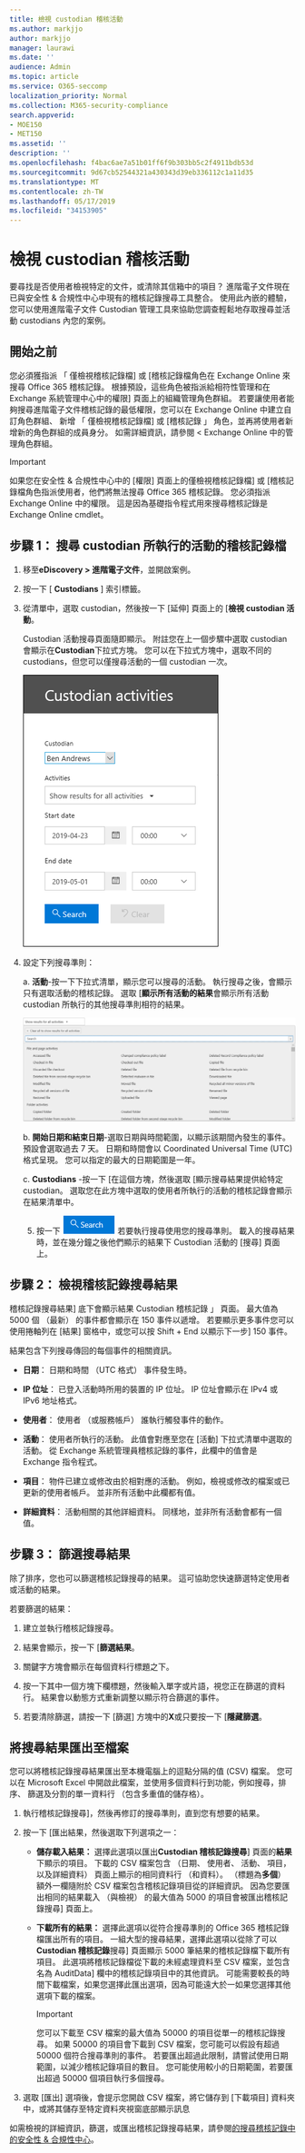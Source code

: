```yaml
---
title: 檢視 custodian 稽核活動
ms.author: markjjo
author: markjjo
manager: laurawi
ms.date: ''
audience: Admin
ms.topic: article
ms.service: O365-seccomp
localization_priority: Normal
ms.collection: M365-security-compliance
search.appverid:
- MOE150
- MET150
ms.assetid: ''
description: ''
ms.openlocfilehash: f4bac6ae7a51b01ff6f9b303bb5c2f4911bdb53d
ms.sourcegitcommit: 9d67cb52544321a430343d39eb336112c1a11d35
ms.translationtype: MT
ms.contentlocale: zh-TW
ms.lasthandoff: 05/17/2019
ms.locfileid: "34153905"
---
```

# <a name="view-custodian-audit-activity"></a>檢視 custodian 稽核活動

要尋找是否使用者檢視特定的文件，或清除其信箱中的項目？ 進階電子文件現在已與安全性 & 合規性中心中現有的稽核記錄搜尋工具整合。 使用此內嵌的體驗，您可以使用進階電子文件 Custodian 管理工具來協助您調查輕鬆地存取搜尋並活動 custodians 內您的案例。

## <a name="before-you-begin"></a>開始之前

您必須獲指派 「 僅檢視稽核記錄檔] 或 [稽核記錄檔角色在 Exchange Online 來搜尋 Office 365 稽核記錄。 根據預設，這些角色被指派給相符性管理和在 Exchange 系統管理中心中的權限] 頁面上的組織管理角色群組。 若要讓使用者能夠搜尋進階電子文件稽核記錄的最低權限，您可以在 Exchange Online 中建立自訂角色群組、 新增 「 僅檢視稽核記錄檔] 或 [稽核記錄 」 角色，並再將使用者新增新的角色群組的成員身分。 如需詳細資訊，請參閱 < Exchange Online 中的管理角色群組。

> [!IMPORTANT]
> 如果您在安全性 & 合規性中心中的 [權限] 頁面上的僅檢視稽核記錄檔] 或 [稽核記錄檔角色指派使用者，他們將無法搜尋 Office 365 稽核記錄。 您必須指派 Exchange Online 中的權限。 這是因為基礎指令程式用來搜尋稽核記錄是 Exchange Online cmdlet。

## <a name="step-1-search-the-audit-log-for-activities-performed-by-a-custodian"></a>步驟 1： 搜尋 custodian 所執行的活動的稽核記錄檔

1. 移至**eDiscovery > 進階電子文件**，並開啟案例。
  
2. 按一下 [ **Custodians** ] 索引標籤。
  
3. 從清單中，選取 custodian，然後按一下 [延伸] 頁面上的 [**檢視 custodian 活動**。

    Custodian 活動搜尋頁面隨即顯示。 附註您在上一個步驟中選取 custodian 會顯示在**Custodian**下拉式方塊。 您可以在下拉式方塊中，選取不同的 custodians，但您可以僅搜尋活動的一個 custodian 一次。

    ![Custodian 活動搜尋頁面](../media/AeDCustodianActivities1.png)
   
4. 設定下列搜尋準則：
      
   a. **活動**-按一下下拉式清單，顯示您可以搜尋的活動。 執行搜尋之後，會顯示只有選取活動的稽核記錄。 選取 [**顯示所有活動的結果**會顯示所有活動 custodian 所執行的其他搜尋準則相符的結果。

      ![活動的清單](../media/CustodianActivityAudit.PNG)
      
      b. **開始日期和結束日期**-選取日期與時間範圍，以顯示該期間內發生的事件。 預設會選取過去 7 天。 日期和時間會以 Coordinated Universal Time (UTC) 格式呈現。 您可以指定的最大的日期範圍是一年。
      
      c. **Custodians** -按一下 [在這個方塊，然後選取 [顯示搜尋結果提供給特定 custodian。 選取您在此方塊中選取的使用者所執行的活動的稽核記錄會顯示在結果清單中。
      
   5. 按一下   ![[搜尋] 按鈕](../media/SearchButton.PNG)  若要執行搜尋使用您的搜尋準則。 載入的搜尋結果時，並在幾分鐘之後他們顯示的結果下 Custodian 活動的 [搜尋] 頁面上。 

## <a name="step-2-view-the-audit-log-search-results"></a>步驟 2： 檢視稽核記錄搜尋結果

稽核記錄搜尋結果] 底下會顯示結果 Custodian 稽核記錄 」 頁面。 最大值為 5000 個 （最新） 的事件都會顯示在 150 事件以遞增。 若要顯示更多事件您可以使用捲軸列在 [結果] 窗格中，或您可以按 Shift + End 以顯示下一步] 150 事件。

結果包含下列搜尋傳回的每個事件的相關資訊。
- **日期**： 日期和時間 （UTC 格式） 事件發生時。

- **IP 位址**： 已登入活動時所用的裝置的 IP 位址。 IP 位址會顯示在 IPv4 或 IPv6 地址格式。

- **使用者**： 使用者 （或服務帳戶） 誰執行觸發事件的動作。

- **活動**： 使用者所執行的活動。 此值會對應至您在 [活動] 下拉式清單中選取的活動。 從 Exchange 系統管理員稽核記錄的事件，此欄中的值會是 Exchange 指令程式。

- **項目**： 物件已建立或修改由於相對應的活動。 例如，檢視或修改的檔案或已更新的使用者帳戶。 並非所有活動中此欄都有值。

- **詳細資料**： 活動相關的其他詳細資料。 同樣地，並非所有活動會都有一個值。

## <a name="step-3-filter-the-search-results"></a>步驟 3： 篩選搜尋結果

除了排序，您也可以篩選稽核記錄搜尋的結果。 這可協助您快速篩選特定使用者或活動的結果。 

若要篩選的結果：

 1. 建立並執行稽核記錄搜尋。
  
2. 結果會顯示，按一下 [**篩選結果**。
 
3. 關鍵字方塊會顯示在每個資料行標題之下。
  
4. 按一下其中一個方塊下欄標題，然後輸入單字或片語，視您正在篩選的資料行。 結果會以動態方式重新調整以顯示符合篩選的事件。
  
5. 若要清除篩選，請按一下 [篩選] 方塊中的**X**或只要按一下 [**隱藏篩選**。

## <a name="export-the-search-results-to-a-file"></a>將搜尋結果匯出至檔案

您可以將稽核記錄搜尋結果匯出至本機電腦上的逗點分隔的值 (CSV) 檔案。 您可以在 Microsoft Excel 中開啟此檔案，並使用多個資料行到功能，例如搜尋，排序、 篩選及分割的單一資料行 （包含多重值的儲存格）。

1. 執行稽核記錄搜尋]，然後再修訂的搜尋準則，直到您有想要的結果。
  
2. 按一下 [匯出結果，然後選取下列選項之一：

    - **儲存載入結果：** 選擇此選項以匯出**Custodian 稽核記錄搜尋**] 頁面的**結果**下顯示的項目。 下載的 CSV 檔案包含 （日期、 使用者、 活動、 項目，以及詳細資料） 頁面上顯示的相同資料行 （和資料）。 （標題為**多個**） 額外一欄隨附於 CSV 檔案包含稽核記錄項目從的詳細資訊。 因為您要匯出相同的結果載入 （與檢視） 的最大值為 5000 的項目會被匯出稽核記錄搜尋] 頁面上。
        
    - **下載所有的結果：** 選擇此選項以從符合搜尋準則的 Office 365 稽核記錄檔匯出所有的項目。 一組大型的搜尋結果，選擇此選項以從除了可以**Custodian 稽核記錄**搜尋] 頁面顯示 5000 筆結果的稽核記錄檔下載所有項目。 此選項將稽核記錄檔從下載的未經處理資料至 CSV 檔案，並包含名為 AuditData] 欄中的稽核記錄項目中的其他資訊。 可能需要較長的時間下載檔案，如果您選擇此匯出選項，因為可能遠大於一如果您選擇其他選項下載的檔案。
    
      > [!IMPORTANT]
      > 您可以下載至 CSV 檔案的最大值為 50000 的項目從單一的稽核記錄搜尋。 如果 50000 的項目會下載到 CSV 檔案，您可能可以假設有超過 50000 個符合搜尋準則的事件。 若要匯出超過此限制，請嘗試使用日期範圍，以減少稽核記錄項目的數目。 您可能使用較小的日期範圍，若要匯出超過 50000 個項目執行多個搜尋。
        

3. 選取 [匯出] 選項後，會提示您開啟 CSV 檔案，將它儲存到 [下載項目] 資料夾中，或將其儲存至特定資料夾視窗底部顯示訊息

如需檢視的詳細資訊，篩選，或匯出稽核記錄搜尋結果，請參閱[的搜尋稽核記錄中的安全性 & 合規性中心](../search-the-audit-log-in-security-and-compliance.md)。
